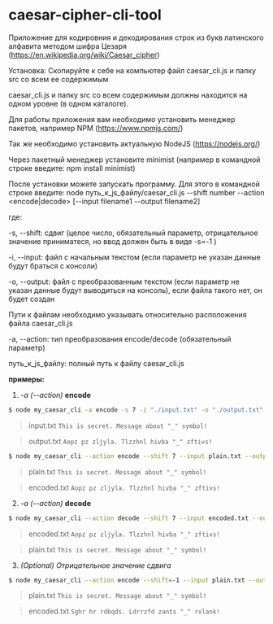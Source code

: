 # caesar-cipher-cli-tool

Приложение для кодировния и декодирования строк из букв латинского алфавита методом шифра Цезаря (https://en.wikipedia.org/wiki/Caesar_cipher)

Установка:
Скопируйте к себе на компьютер файл caesar_cli.js и папку src cо всем ее содержимым

caesar_cli.js и папку src со всем содержимым должны находится на одном уровне (в одном каталоге).

Для работы приложения вам необходимо установить менеджер пакетов, например NPM (https://www.npmjs.com/)

Так же необходимо установить актуальную NodeJS (https://nodejs.org/)

Через пакетный менеджер установите minimist (например в командной строке введите: 
npm install minimist)

После установки можете запускать программу. Для этого в командной строке введите:
node путь_к_js_файлу/сaesar_cli.js --shift number --action <encode|decode> [--input filename1 --output filename2]

где: 

-s, --shift: сдвиг (целое число, обязательный параметр, отрицательное значение приниматеся, но ввод должен быть в виде -s=-1 )

-i, --input: файл с начальным текстом (если параметр не указан данные будут браться с консоли)

-o, --output: файл с преобразованным текстом (если параметр не указан данные будут выводиться на консоль), если файла такого нет, он будет создан

Пути к файлам необходимо указывать относительно расположения файла сaesar_cli.js

-a, --action: тип преобразования encode/decode (обязательный параметр)

путь_к_js_файлу: полный путь к файлу сaesar_cli.js



**примеры:**  
1. _-a (--action)_ **encode**

```bash
$ node my_caesar_cli -a encode -s 7 -i "./input.txt" -o "./output.txt"
```
> input.txt
> `This is secret. Message about "_" symbol!`

> output.txt
> `Aopz pz zljyla. Tlzzhnl hivba "_" zftivs!`

```bash
$ node my_caesar_cli --action encode --shift 7 --input plain.txt --output encoded.txt
```
> plain.txt
> `This is secret. Message about "_" symbol!`

> encoded.txt
> `Aopz pz zljyla. Tlzzhnl hivba "_" zftivs!`

2. _-a (--action)_  **decode**  

```bash
$ node my_caesar_cli --action decode --shift 7 --input encoded.txt --output plain.txt
```

> encoded.txt
> `Aopz pz zljyla. Tlzzhnl hivba "_" zftivs!`

> plain.txt
> `This is secret. Message about "_" symbol!`

3. _(Optional) Отрицательное значение сдвига_

```bash
$ node my_caesar_cli --action encode --shift=-1 --input plain.txt --output encoded.txt
```

> plain.txt
> `This is secret. Message about "_" symbol!`

> encoded.txt
> `Sghr hr rdbqds. Ldrrzfd zants "_" rxlank!`

